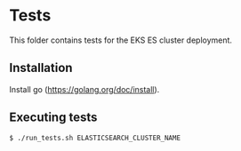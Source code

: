 # Tests

This folder contains tests for the EKS ES cluster deployment.

## Installation

Install go (https://golang.org/doc/install).

## Executing tests


```bash
$ ./run_tests.sh ELASTICSEARCH_CLUSTER_NAME
```